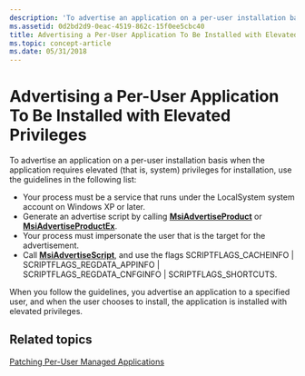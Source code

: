 ```yaml
---
description: 'To advertise an application on a per-user installation basis when the application requires elevated (that is, system) privileges for installation, use the guidelines in the following list:'
ms.assetid: 0d2bd2d9-0eac-4519-862c-15f0ee5cbc40
title: Advertising a Per-User Application To Be Installed with Elevated Privileges
ms.topic: concept-article
ms.date: 05/31/2018
---
```


# Advertising a Per-User Application To Be Installed with Elevated Privileges

To advertise an application on a per-user installation basis when the application requires elevated (that is, system) privileges for installation, use the guidelines in the following list:

-   Your process must be a service that runs under the LocalSystem system account on Windows XP or later.
-   Generate an advertise script by calling [**MsiAdvertiseProduct**](/windows/desktop/api/Msi/nf-msi-msiadvertiseproducta) or [**MsiAdvertiseProductEx**](/windows/desktop/api/Msi/nf-msi-msiadvertiseproductexa).
-   Your process must impersonate the user that is the target for the advertisement.
-   Call [**MsiAdvertiseScript**](/windows/desktop/api/Msi/nf-msi-msiadvertisescripta), and use the flags SCRIPTFLAGS\_CACHEINFO \| SCRIPTFLAGS\_REGDATA\_APPINFO \| SCRIPTFLAGS\_REGDATA\_CNFGINFO \| SCRIPTFLAGS\_SHORTCUTS.

When you follow the guidelines, you advertise an application to a specified user, and when the user chooses to install, the application is installed with elevated privileges.

## Related topics

<dl> <dt>

[Patching Per-User Managed Applications](patching-per-user-managed-applications.md)
</dt> </dl>

 

 




